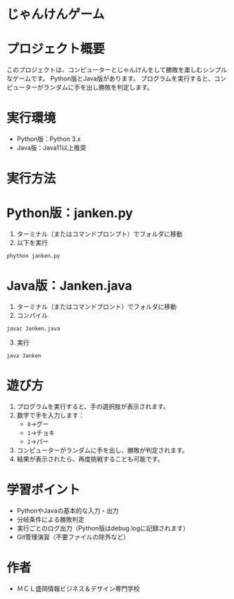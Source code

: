 # じゃんけんゲーム

# プロジェクト概要
このプロジェクトは、コンピューターとじゃんけんをして勝敗を楽しむシンプルなゲームです。
Python版とJava版があります。
プログラムを実行すると、コンピューターがランダムに手を出し勝敗を判定します。

# 実行環境
- Python版：Python 3.x
- Java版：Java11以上推奨

# 実行方法

# Python版：janken.py
1. ターミナル（またはコマンドプロンプト）でフォルダに移動  
2. 以下を実行  
```
phython janken.py
```

# Java版：Janken.java
1. ターミナル（またはコマンドプロント）でフォルダに移動  
2. コンパイル  
```
javac Janken.java
```  
3. 実行  
```
java Janken
```

# 遊び方
1. プログラムを実行すると、手の選択肢が表示されます。  
2. 数字で手を入力します：  
   - `0`→グー
   - `1`→チョキ
   - `2`→パー
3. コンピューターがランダムに手を出し、勝敗が判定されます。  
4. 結果が表示されたら、再度挑戦することも可能です。  

# 学習ポイント

- PythonやJavaの基本的な入力・出力
- 分岐条件による勝敗判定
- 実行ごとのログ出力（Python版はdebug.logに記録されます）
- Git管理演習（不要ファイルの除外など）

# 作者

- ＭＣＬ盛岡情報ビジネス＆デザイン専門学校

